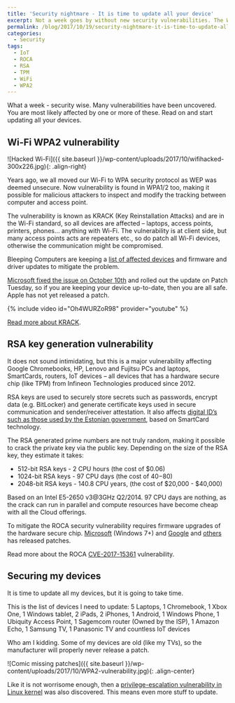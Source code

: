 ```yaml
---
title: 'Security nightmare - It is time to update all your device'
excerpt: Not a week goes by without new security vulnerabilities. The Wi-Fi vulnerability KRACK and the security chip vulnerability ROCA are some of the more severe ones, as they affect almost all devices.
permalink: /blog/2017/10/19/security-nightmare-it-is-time-to-update-all-your-device/
categories:
  - Security
tags:
  - IoT
  - ROCA
  - RSA
  - TPM
  - WiFi
  - WPA2
---
```

What a week - security wise. Many vulnerabilities have been uncovered. You are most likely affected by one or more of these. Read on and start updating all your devices.

## Wi-Fi WPA2 vulnerability

![Hacked Wi-Fi]({{ site.baseurl }}/wp-content/uploads/2017/10/wifihacked-300x226.jpg){: .align-right}

Years ago, we all moved our Wi-Fi to WPA security protocol as WEP was deemed unsecure. Now vulnerability is found in WPA1/2 too, making it possible for malicious attackers to inspect and modify the tracking between computer and access point.

The vulnerability is known as KRACK (Key Reinstallation Attacks) and are in the Wi-Fi standard, so all devices are affected – laptops, access points, printers, phones… anything with Wi-Fi. The vulnerability is at client side, but many access points acts are repeaters etc., so do patch all Wi-Fi devices, otherwise the communication might be compromised.

Bleeping Computers are keeping a [list of affected devices](https://www.bleepingcomputer.com/news/security/list-of-firmware-and-driver-updates-for-krack-wpa2-vulnerability/) and firmware and driver updates to mitigate the problem.

[Microsoft fixed the issue on October 10th](https://portal.msrc.microsoft.com/en-US/security-guidance/advisory/CVE-2017-13080) and rolled out the update on Patch Tuesday, so if you are keeping your device up-to-date, then you are all safe. Apple has not yet released a patch.

{% include video id="Oh4WURZoR98" provider="youtube" %}

[Read more about KRACK](https://www.krackattacks.com/).

## RSA key generation vulnerability

It does not sound intimidating, but this is a major vulnerability affecting Google Chromebooks, HP, Lenovo and Fujitsu PCs and laptops, SmartCards, routers, IoT devices – all devices that has a hardware secure chip (like TPM) from Infineon Technologies produced since 2012.

RSA keys are used to securely store secrets such as passwords, encrypt data (e.g. BitLocker) and generate certificate keys used in secure communication and sender/receiver attestation. It also affects [digital ID’s such as those used by the Estonian government](https://arstechnica.com/information-technology/2017/10/crypto-failure-cripples-millions-of-high-security-keys-750k-estonian-ids/), based on SmartCard technology.

The RSA generated prime numbers are not truly random, making it possible to crack the private key via the public key. Depending on the size of the RSA key, they estimate it takes:

* 512-bit RSA keys - 2 CPU hours (the cost of $0.06)
* 1024-bit RSA keys - 97 CPU days (the cost of $40-$80)
* 2048-bit RSA keys - 140.8 CPU years, (the cost of $20,000 - $40,000)

Based on an Intel E5-2650 v3@3GHz Q2/2014. 97 CPU days are nothing, as the crack can run in parallel and compute resources have become cheap with all the Cloud offerings.

To mitigate the ROCA security vulnerability requires firmware upgrades of the hardware secure chip. [Microsoft](https://portal.msrc.microsoft.com/en-US/security-guidance/advisory/CVE-2017-13080) (Windows 7+) and [Google](https://sites.google.com/a/chromium.org/dev/chromium-os/tpm_firmware_update) and [others](https://char.gd/blog/2017/wifi-has-been-broken-heres-the-companies-that-have-already-fixed-it) has released patches.

Read more about the ROCA [CVE-2017-15361](http://cve.mitre.org/cgi-bin/cvename.cgi?name=CVE-2017-15361) vulnerability.

## Securing my devices

It is time to update all my devices, but it is going to take time.

This is the list of devices I need to update: 5 Laptops, 1 Chromebook, 1 Xbox One, 1 Windows tablet, 2 iPads, 2 iPhones, 1 Android, 1 Windows Phone, 1 Ubiquity Access Point, 1 Sagemcom router (Owned by the ISP), 1 Amazon Echo, 1 Samsung TV, 1 Panasonic TV and countless IoT devices

Who am I kidding. Some of my devices are old (like my TVs), so the manufacturer will properly never release a patch.

![Comic missing patches]({{ site.baseurl }}/wp-content/uploads/2017/10/WPA2-vulnerability.jpg){: .align-center}

Like it is not worrisome enough, then a [privilege-escalation vulnerability in Linux kernel](https://thehackernews.com/2017/10/linux-privilege-escalation.html) was also discovered. This means even more stuff to update.
